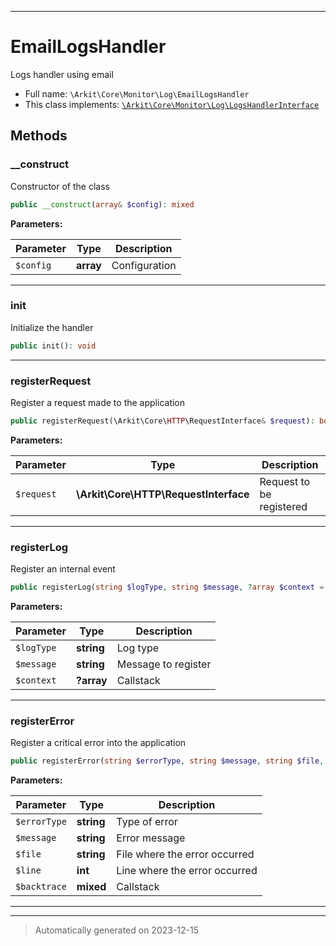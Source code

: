***

# EmailLogsHandler

Logs handler using email



* Full name: `\Arkit\Core\Monitor\Log\EmailLogsHandler`
* This class implements:
[`\Arkit\Core\Monitor\Log\LogsHandlerInterface`](./LogsHandlerInterface.md)




## Methods


### __construct

Constructor of the class

```php
public __construct(array& $config): mixed
```








**Parameters:**

| Parameter | Type | Description |
|-----------|------|-------------|
| `$config` | **array** | Configuration |





***

### init

Initialize the handler

```php
public init(): void
```












***

### registerRequest

Register a request made to the application

```php
public registerRequest(\Arkit\Core\HTTP\RequestInterface& $request): bool
```








**Parameters:**

| Parameter | Type | Description |
|-----------|------|-------------|
| `$request` | **\Arkit\Core\HTTP\RequestInterface** | Request to be registered |





***

### registerLog

Register an internal event

```php
public registerLog(string $logType, string $message, ?array $context = null): bool
```








**Parameters:**

| Parameter | Type | Description |
|-----------|------|-------------|
| `$logType` | **string** | Log type |
| `$message` | **string** | Message to register |
| `$context` | **?array** | Callstack |





***

### registerError

Register a critical error into the application

```php
public registerError(string $errorType, string $message, string $file, int $line, mixed& $backtrace): bool
```








**Parameters:**

| Parameter | Type | Description |
|-----------|------|-------------|
| `$errorType` | **string** | Type of error |
| `$message` | **string** | Error message |
| `$file` | **string** | File where the error occurred |
| `$line` | **int** | Line where the error occurred |
| `$backtrace` | **mixed** | Callstack |





***


***
> Automatically generated on 2023-12-15
